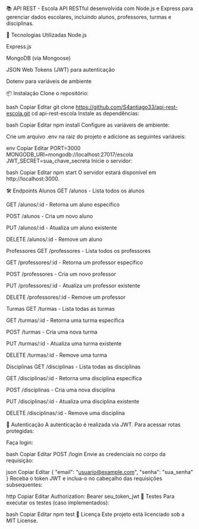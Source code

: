 📚 API REST - Escola
API RESTful desenvolvida com Node.js e Express para gerenciar dados escolares, incluindo alunos, professores, turmas e disciplinas.

🚀 Tecnologias Utilizadas
Node.js

Express.js

MongoDB (via Mongoose)

JSON Web Tokens (JWT) para autenticação

Dotenv para variáveis de ambiente

📦 Instalação
Clone o repositório:

bash
Copiar
Editar
git clone https://github.com/S4antiago33/api-rest-escola.git
cd api-rest-escola
Instale as dependências:

bash
Copiar
Editar
npm install
Configure as variáveis de ambiente:

Crie um arquivo .env na raiz do projeto e adicione as seguintes variáveis:

env
Copiar
Editar
PORT=3000
MONGODB_URI=mongodb://localhost:27017/escola
JWT_SECRET=sua_chave_secreta
Inicie o servidor:

bash
Copiar
Editar
npm start
O servidor estará disponível em http://localhost:3000.

🛠️ Endpoints
Alunos
GET /alunos - Lista todos os alunos

GET /alunos/:id - Retorna um aluno específico

POST /alunos - Cria um novo aluno

PUT /alunos/:id - Atualiza um aluno existente

DELETE /alunos/:id - Remove um aluno

Professores
GET /professores - Lista todos os professores

GET /professores/:id - Retorna um professor específico

POST /professores - Cria um novo professor

PUT /professores/:id - Atualiza um professor existente

DELETE /professores/:id - Remove um professor

Turmas
GET /turmas - Lista todas as turmas

GET /turmas/:id - Retorna uma turma específica

POST /turmas - Cria uma nova turma

PUT /turmas/:id - Atualiza uma turma existente

DELETE /turmas/:id - Remove uma turma

Disciplinas
GET /disciplinas - Lista todas as disciplinas

GET /disciplinas/:id - Retorna uma disciplina específica

POST /disciplinas - Cria uma nova disciplina

PUT /disciplinas/:id - Atualiza uma disciplina existente

DELETE /disciplinas/:id - Remove uma disciplina

🔐 Autenticação
A autenticação é realizada via JWT. Para acessar rotas protegidas:

Faça login:

bash
Copiar
Editar
POST /login
Envie as credenciais no corpo da requisição:

json
Copiar
Editar
{
  "email": "usuario@example.com",
  "senha": "sua_senha"
}
Receba o token JWT e inclua-o no cabeçalho das requisições subsequentes:

http
Copiar
Editar
Authorization: Bearer seu_token_jwt
🧪 Testes
Para executar os testes (caso implementados):

bash
Copiar
Editar
npm test
📄 Licença
Este projeto está licenciado sob a MIT License.
